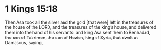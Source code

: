 # 1 Kings 15:18

Then Asa took all the silver and the gold [that were] left in the treasures of the house of the LORD, and the treasures of the king’s house, and delivered them into the hand of his servants: and king Asa sent them to Benhadad, the son of Tabrimon, the son of Hezion, king of Syria, that dwelt at Damascus, saying,